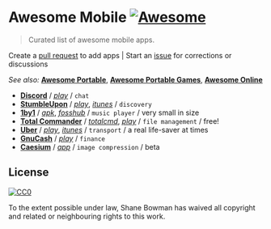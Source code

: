 
# Awesome Mobile [![Awesome](https://cdn.rawgit.com/sindresorhus/awesome/d7305f38d29fed78fa85652e3a63e154dd8e8829/media/badge.svg)](https://github.com/sindresorhus/awesome)

> Curated list of awesome mobile apps.

Create a [pull request](https://github.com/shnbwmn/awesome-mobile/pulls) to add apps | Start an [issue](https://github.com/shnbwmn/awesome-mobile/issues) for corrections or discussions

_See also:_ [**Awesome Portable**](https://github.com/shnbwmn/awesome-portable), [**Awesome Portable Games**](https://github.com/shnbwmn/awesome-portable-games), [**Awesome Online**](https://github.com/shnbwmn/awesome-online)

* [**Discord**](https://discordapp.com/) / [*play*](https://play.google.com/store/apps/details?id=com.discord) / `chat`
* [**StumbleUpon**](http://www.stumbleupon.com/) / [*play*](https://play.google.com/store/apps/details?id=com.stumbleupon.android.app&hl=en), [*itunes*](https://itunes.apple.com/us/app/stumbleupon/id386244833?mt=8) / `discovery`
* [**1by1**](http://mpesch3.de1.cc/1by1.html) / [*apk*](http://mpesch3.de1.cc/1by1.html#and), [*fosshub*](https://www.fosshub.com/1by1.html) / `music player` /  very small in size
* [**Total Commander**](https://www.ghisler.com/) / [*totalcmd*](http://www.ghisler.com/android.htm), [*play*](https://play.google.com/store/apps/details?id=com.ghisler.android.TotalCommander&hl=en) / `file management` / free!
* [**Uber**](https://www.uber.com/) / [*play*](https://play.google.com/store/apps/details?id=com.ubercab&hl=en), [*itunes*](https://itunes.apple.com/us/app/uber/id368677368) / `transport` / a real life-saver at times
* [**GnuCash**](https://www.gnucash.org/) / [*play*](https://play.google.com/store/apps/details?id=org.gnucash.android) / `finance`
* [**Caesium**](https://saerasoft.com/caesium/) / [*app*](https://saerasoft.com/caesium/app/) / `image compression` / beta

## License

[![CC0](http://i.creativecommons.org/p/zero/1.0/88x31.png)](http://creativecommons.org/publicdomain/zero/1.0/)

To the extent possible under law, Shane Bowman has waived all copyright and related or neighbouring rights to this work.


